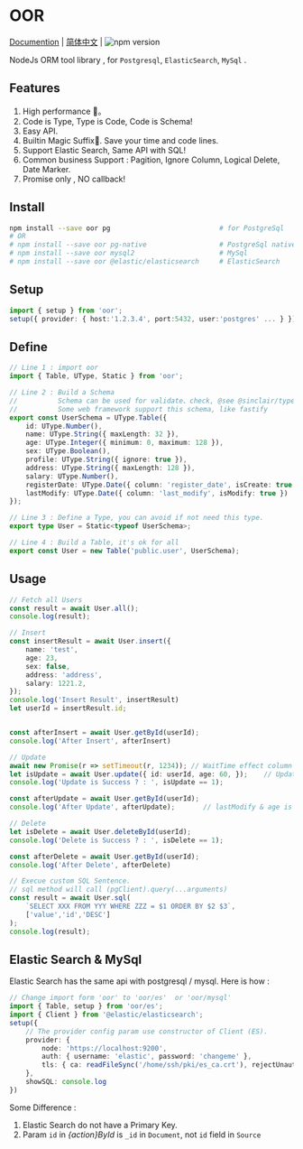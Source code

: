 # OOR

[Documention](https://oor.xdnote.com/index.en/)  |  [简体中文](README_ZH.md)  | ![npm version](https://img.shields.io/npm/v/oor.svg?style=flat)

NodeJs ORM tool library , for `Postgresql`, `ElasticSearch`, `MySql` .


## Features

1. High performance 🚀。
2. Code is Type, Type is Code, Code is Schema!
3. Easy API.
4. Builtin Magic Suffix📍. Save your time and code lines.
6. Support Elastic Search, Same API with SQL!
5. Common business Support : Pagition, Ignore Column, Logical Delete, Date Marker.
7. Promise only , NO callback!

## Install


```bash
npm install --save oor pg                           # for PostgreSql
# OR 
# npm install --save oor pg-native                  # PostgreSql native 
# npm install --save oor mysql2                     # MySql 
# npm install --save oor @elastic/elasticsearch     # ElasticSearch 
```


## Setup

```typescript
import { setup } from 'oor';
setup({ provider: { host:'1.2.3.4', port:5432, user:'postgres' ... } });
```


## Define

```typescript
// Line 1 : import oor
import { Table, UType, Static } from 'oor';

// Line 2 : Build a Schema
//          Schema can be used for validate、check, @see @sinclair/typebox
//          Some web framework support this schema, like fastify 
export const UserSchema = UType.Table({
    id: UType.Number(),
    name: UType.String({ maxLength: 32 }),
    age: UType.Integer({ minimum: 0, maximum: 128 }),
    sex: UType.Boolean(),
    profile: UType.String({ ignore: true }),
    address: UType.String({ maxLength: 128 }),
    salary: UType.Number(),
    registerDate: UType.Date({ column: 'register_date', isCreate: true }),
    lastModify: UType.Date({ column: 'last_modify', isModify: true })
});

// Line 3 : Define a Type, you can avoid if not need this type.
export type User = Static<typeof UserSchema>;

// Line 4 : Build a Table, it's ok for all
export const User = new Table('public.user', UserSchema);
```

## Usage


```typescript
// Fetch all Users
const result = await User.all();
console.log(result);

// Insert
const insertResult = await User.insert({
    name: 'test',
    age: 23,
    sex: false,
    address: 'address',
    salary: 1221.2,
});
console.log('Insert Result', insertResult)
let userId = insertResult.id;


const afterInsert = await User.getById(userId);
console.log('After Insert', afterInsert)

// Update
await new Promise(r => setTimeout(r, 1234)); // WaitTime effect column "last_modify"
let isUpdate = await User.update({ id: userId, age: 60, });    // Update Age
console.log('Update is Success ? : ', isUpdate == 1);

const afterUpdate = await User.getById(userId);
console.log('After Update', afterUpdate);       // lastModify & age is updated

// Delete
let isDelete = await User.deleteById(userId);
console.log('Delete is Success ? : ', isDelete == 1);

const afterDelete = await User.getById(userId);
console.log('After Delete', afterDelete)

// Execue custom SQL Sentence.
// sql method will call (pgClient).query(...arguments)
const result = await User.sql(
    `SELECT XXX FROM YYY WHERE ZZZ = $1 ORDER BY $2 $3`, 
    ['value','id','DESC']
);
console.log(result);
```

## Elastic Search & MySql

Elastic Search has the same api with postgresql / mysql.  Here is how :


```typescript
// Change import form 'oor' to 'oor/es'  or 'oor/mysql'
import { Table, setup } from 'oor/es';
import { Client } from '@elastic/elasticsearch';
setup({
    // The provider config param use constructor of Client (ES).
    provider: {
        node: 'https://localhost:9200',
        auth: { username: 'elastic', password: 'changeme' },
        tls: { ca: readFileSync('/home/ssh/pki/es_ca.crt'), rejectUnauthorized: false, }
    },
    showSQL: console.log
})

```

Some Difference :

1. Elastic Search do not have a Primary Key.
2. Param `id` in *{action}ById* is `_id` in `Document`, not `id` field in `Source`



